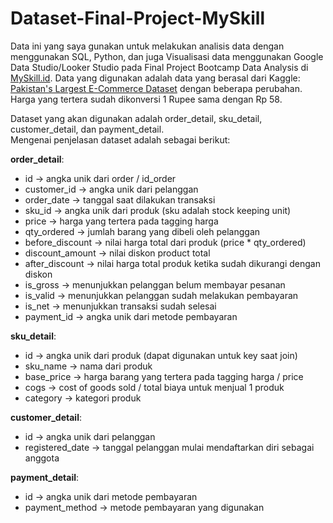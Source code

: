 # Dataset-Final-Project-MySkill

Data ini yang saya gunakan untuk melakukan analisis data dengan menggunakan SQL, Python, dan juga Visualisasi data menggunakan Google Data Studio/Looker Studio pada Final Project Bootcamp Data Analysis di <a href='https://myskill.id'>MySkill.id</a>. Data yang digunakan adalah data yang berasal dari Kaggle: <a href='https://www.kaggle.com/datasets/zusmani/pakistans-largest-ecommerce-dataset'>Pakistan's Largest E-Commerce Dataset</a> dengan beberapa perubahan. Harga yang tertera sudah dikonversi 1 Rupee sama dengan Rp 58.

Dataset yang akan digunakan adalah order_detail, sku_detail, customer_detail, dan payment_detail.
<br>Mengenai penjelasan dataset adalah sebagai berikut:

**order_detail**:
* id 			→ angka unik dari order / id_order
* customer_id 		→ angka unik dari pelanggan 
* order_date 		→ tanggal saat dilakukan transaksi
* sku_id 			→ angka unik dari produk (sku adalah stock keeping unit)
* price			→ harga yang tertera pada tagging harga
* qty_ordered 		→ jumlah barang yang dibeli oleh pelanggan
* before_discount	→ nilai harga total dari produk (price * qty_ordered)
* discount_amount	→ nilai diskon product total
* after_discount		→ nilai harga total produk ketika sudah dikurangi dengan diskon
* is_gross 		→ menunjukkan pelanggan belum membayar pesanan
* is_valid		→ menunjukkan pelanggan sudah melakukan pembayaran
* is_net			→ menunjukkan transaksi sudah selesai 
* payment_id 		→ angka unik dari metode pembayaran

**sku_detail**:
* id 			→ angka unik dari produk (dapat digunakan untuk key saat join)
* sku_name 		→ nama dari produk
* base_price		→ harga barang yang tertera pada tagging harga / price
* cogs 			→ cost of goods sold / total biaya untuk menjual 1 produk
* category		→ kategori produk

**customer_detail**:
* id 			→ angka unik dari pelanggan 
* registered_date	→ tanggal pelanggan mulai mendaftarkan diri sebagai anggota

**payment_detail**:
* id			→ angka unik dari metode pembayaran
* payment_method	→ metode pembayaran yang digunakan
